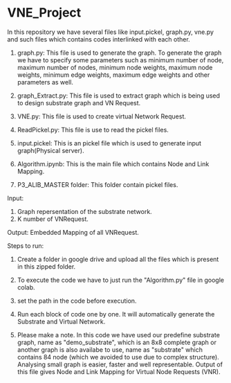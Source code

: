 # VNE_Project
In this repository we have several files like input.pickel, graph.py, vne.py and such files which contains codes interlinked with each other.

1. graph.py: This file is used to generate the graph. To generate the graph we have to specify some parameters such as minimum number of              node, maximum number of nodes, minimum node weights, maximum node weights, minimum edge weights, maximum edge weights and               other parameters as well.

2. graph_Extract.py: This file is used to extract graph which is being used to design substrate graph and VN Request.

3. VNE.py: This file is used to create virtual Network Request.

4. ReadPickel.py: This file is use to read the pickel files.

5. input.pickel: This is an pickel file which is used to generate input graph(Physical server).

6. Algorithm.ipynb: This is the main file which contains Node and Link Mapping.

7. P3_ALIB_MASTER folder: This folder contain pickel files.

Input:
1. Graph repersentation of the substrate network.
2. K number of VNRequest.

Output:
Embedded Mapping of all VNRequest.

Steps to run:

1. Create a folder in google drive and upload all the files which is present in this zipped folder.

2. To execute the code we have to just run the "Algorithm.py" file in google colab. 

3. set the path in the code before execution.

4. Run each block of code one by one. It will automatically generate the Substrate and Virtual Network.

5. Please make a note. In this code we have used our predefine substrate graph, name as "demo_substrate", which is an 8x8 complete graph or another graph is also availabe to use, name as "substrate" which contains 84 node (which we avoided to use due to complex structure). Analysing small graph is easier, faster and well representable. Output of this file gives Node and Link Mapping for Virtual Node Requests (VNR).







